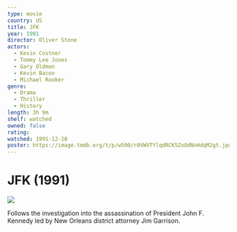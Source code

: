 ```yaml
---
type: movie
country: US
title: JFK
year: 1991
director: Oliver Stone
actors:
  - Kevin Costner
  - Tommy Lee Jones
  - Gary Oldman
  - Kevin Bacon
  - Michael Rooker
genre:
  - Drama
  - Thriller
  - History
length: 3h 9m
shelf: watched
owned: false
rating:
watched: 1991-12-20
poster: https://image.tmdb.org/t/p/w500/r0VWVTYlqdRCK5ZoOdNnHdqM2gt.jpg
---
```


# JFK (1991)

![](https://image.tmdb.org/t/p/w500/r0VWVTYlqdRCK5ZoOdNnHdqM2gt.jpg)

Follows the investigation into the assassination of President John F. Kennedy led by New Orleans district attorney Jim Garrison.